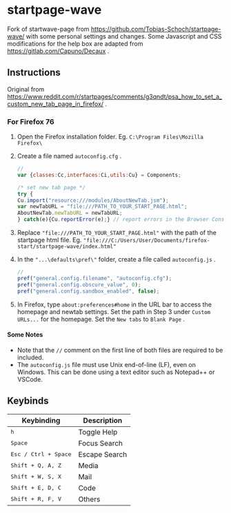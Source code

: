 # startpage-wave

Fork of startwave-page from https://github.com/Tobias-Schoch/startpage-wave/ with some personal settings and changes. Some Javascript and CSS modifications for the help box are adapted from https://gitlab.com/Capuno/Decaux .

## Instructions

Original from https://www.reddit.com/r/startpages/comments/g3qndt/psa_how_to_set_a_custom_new_tab_page_in_firefox/ .

### For Firefox 76

1. Open the Firefox installation folder. Eg. `C:\Program Files\Mozilla Firefox\`
2. Create a file named `autoconfig.cfg` .

   ``` js
   //
   var {classes:Cc,interfaces:Ci,utils:Cu} = Components;  

   /* set new tab page */  
   try {
   Cu.import("resource:///modules/AboutNewTab.jsm");  
   var newTabURL = "file:///PATH_TO_YOUR_START_PAGE.html";  
   AboutNewTab.newTabURL = newTabURL;  
   } catch(e){Cu.reportError(e);} // report errors in the Browser Console  
   ```

3. Replace `"file:///PATH_TO_YOUR_START_PAGE.html"` with the path of the startpage html file. Eg. `"file:///C:/Users/User/Documents/firefox-start/startpage-wave/index.html"`
4. In the `"...\defaults\pref\"` folder, create a file called `autoconfig.js` .

   ``` js
   //
   pref("general.config.filename", "autoconfig.cfg");
   pref("general.config.obscure_value", 0);
   pref("general.config.sandbox_enabled", false);
   ```

5. In Firefox, type `about:preferences#home` in the URL bar to access the homepage and newtab settings. Set the path in Step 3 under `Custom URLs...` for the homepage. Set the `New tabs` to `Blank Page` .

#### Some Notes
* Note that the `//` comment on the first line of both files are required to be included.
* The `autoconfig.js` file must use Unix end-of-line (LF), even on Windows. This can be done using a text editor such as Notepad++ or VSCode.

## Keybinds

| Keybinding                  | Description    |
| --------------------------  | -------------  |
| <kbd>h</kbd>                | Toggle Help    |
| <kbd>Space</kbd>            | Focus Search   |
| <kbd>Esc / Ctrl + Space</kbd>              | Escape Search  |
| <kbd>Shift + Q, A, Z</kbd>  | Media          |
| <kbd>Shift + W, S, X</kbd>  | Mail           |
| <kbd>Shift + E, D, C</kbd>  | Code           |
| <kbd>Shift + R, F, V</kbd>  | Others         |
